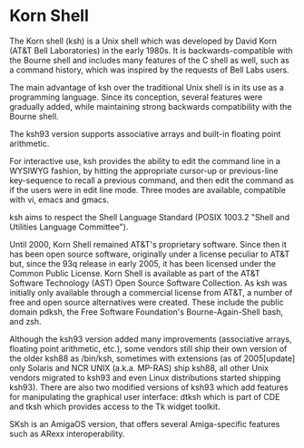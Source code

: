 # Korn Shell

The Korn shell (ksh) is a Unix shell which was developed by David Korn (AT&T Bell Laboratories) in the early 1980s. It is backwards-compatible with the Bourne shell and includes many features of the C shell as well, such as a command history, which was inspired by the requests of Bell Labs users.

The main advantage of ksh over the traditional Unix shell is in its use as a programming language. Since its conception, several features were gradually added, while maintaining strong backwards compatibility with the Bourne shell.

The ksh93 version supports associative arrays and built-in floating point arithmetic.

For interactive use, ksh provides the ability to edit the command line in a WYSIWYG fashion, by hitting the appropriate cursor-up or previous-line key-sequence to recall a previous command, and then edit the command as if the users were in edit line mode. Three modes are available, compatible with vi, emacs and gmacs.

ksh aims to respect the Shell Language Standard (POSIX 1003.2 "Shell and Utilities Language Committee").

Until 2000, Korn Shell remained AT&T's proprietary software. Since then it has been open source software, originally under a license peculiar to AT&T but, since the 93q release in early 2005, it has been licensed under the Common Public License. Korn Shell is available as part of the AT&T Software Technology (AST) Open Source Software Collection. As ksh was initially only available through a commercial license from AT&T, a number of free and open source alternatives were created. These include the public domain pdksh, the Free Software Foundation's Bourne-Again-Shell bash, and zsh.

Although the ksh93 version added many improvements (associative arrays, floating point arithmetic, etc.), some vendors still ship their own version of the older ksh88 as /bin/ksh, sometimes with extensions (as of 2005[update] only Solaris and NCR UNIX (a.k.a. MP-RAS) ship ksh88, all other Unix vendors migrated to ksh93 and even Linux distributions started shipping ksh93). There are also two modified versions of ksh93 which add features for manipulating the graphical user interface: dtksh which is part of CDE and tksh which provides access to the Tk widget toolkit.

SKsh is an AmigaOS version, that offers several Amiga-specific features such as ARexx interoperability.
